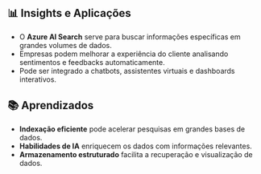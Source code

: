 ## 📊 Insights e Aplicações
- O **Azure AI Search** serve para buscar informações específicas em grandes volumes de dados.
- Empresas podem melhorar a experiência do cliente analisando sentimentos e feedbacks automaticamente.
- Pode ser integrado a chatbots, assistentes virtuais e dashboards interativos.

## 📚 Aprendizados
- **Indexação eficiente** pode acelerar pesquisas em grandes bases de dados.
- **Habilidades de IA** enriquecem os dados com informações relevantes.
- **Armazenamento estruturado** facilita a recuperação e visualização de dados.